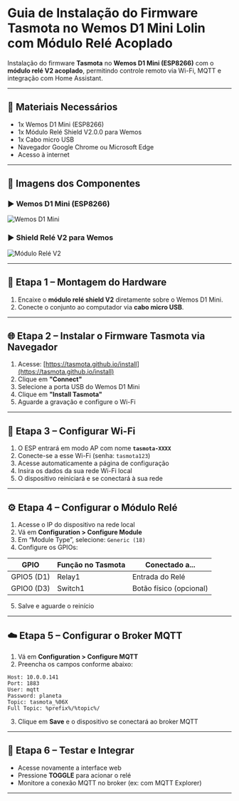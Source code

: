 
# Guia de Instalação do Firmware Tasmota no Wemos D1 Mini Lolin com Módulo Relé Acoplado

Instalação do firmware **Tasmota** no **Wemos D1 Mini (ESP8266)** com o **módulo relé V2 acoplado**, permitindo controle remoto via Wi-Fi, MQTT e integração com Home Assistant.

---

## 🧰 Materiais Necessários

- 1x Wemos D1 Mini (ESP8266)
- 1x Módulo Relé Shield V2.0.0 para Wemos
- 1x Cabo micro USB
- Navegador Google Chrome ou Microsoft Edge
- Acesso à internet

---

## 📸 Imagens dos Componentes

### ▶️ Wemos D1 Mini (ESP8266)
![Wemos D1 Mini](https://ae01.alicdn.com/kf/Hf30d701a78a547efb7bfe28ad06528d8l.jpg)

### ▶️ Shield Relé V2 para Wemos
![Módulo Relé V2](https://ae01.alicdn.com/kf/HTB1k1xHbUCF3KVjSZJnq6znHFXaC.jpg)

---

## 🔌 Etapa 1 – Montagem do Hardware

1. Encaixe o **módulo relé shield V2** diretamente sobre o Wemos D1 Mini.
2. Conecte o conjunto ao computador via **cabo micro USB**.

---

## 🌐 Etapa 2 – Instalar o Firmware Tasmota via Navegador

1. Acesse: [https://tasmota.github.io/install](https://tasmota.github.io/install)
2. Clique em **"Connect"**
3. Selecione a porta USB do Wemos D1 Mini
4. Clique em **"Install Tasmota"**
5. Aguarde a gravação e configure o Wi-Fi

---

## 📶 Etapa 3 – Configurar Wi-Fi

1. O ESP entrará em modo AP com nome **`tasmota-XXXX`**
2. Conecte-se a esse Wi-Fi (senha: `tasmota123`)
3. Acesse automaticamente a página de configuração
4. Insira os dados da sua rede Wi-Fi local
5. O dispositivo reiniciará e se conectará à sua rede

---

## ⚙️ Etapa 4 – Configurar o Módulo Relé

1. Acesse o IP do dispositivo na rede local
2. Vá em **Configuration > Configure Module**
3. Em “Module Type”, selecione: `Generic (18)`
4. Configure os GPIOs:

| GPIO        | Função no Tasmota | Conectado a...     |
|-------------|-------------------|---------------------|
| GPIO5 (D1)  | Relay1            | Entrada do Relé     |
| GPIO0 (D3)  | Switch1           | Botão físico (opcional) |

5. Salve e aguarde o reinício

---

## ☁️ Etapa 5 – Configurar o Broker MQTT

1. Vá em **Configuration > Configure MQTT**
2. Preencha os campos conforme abaixo:

```
Host: 10.0.0.141
Port: 1883
User: mqtt
Password: planeta
Topic: tasmota_%06X
Full Topic: %prefix%/%topic%/
```

3. Clique em **Save** e o dispositivo se conectará ao broker MQTT

---

## 🧪 Etapa 6 – Testar e Integrar

- Acesse novamente a interface web
- Pressione **TOGGLE** para acionar o relé
- Monitore a conexão MQTT no broker (ex: com MQTT Explorer)

---

